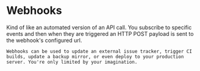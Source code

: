 # Webhooks

Kind of like an automated version of an API call. You subscribe to specific events and then when they are triggered an HTTP POST
payload is sent to the webhook's configured url. 

```
Webhooks can be used to update an external issue tracker, trigger CI builds, update a backup mirror, or even deploy to your production server. You're only limited by your imagination.
```
